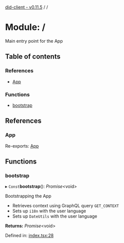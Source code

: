 [did-client - v0.11.5](../README.md) / /

# Module: /

Main entry point for the App

## Table of contents

### References

- [App](_.md#app)

### Functions

- [bootstrap](_.md#bootstrap)

## References

### App

Re-exports: [App](app.md#app)

## Functions

### bootstrap

▸ `Const`**bootstrap**(): *Promise*<void\>

Bootstrapping the App

* Retrieves context using GraphQL query `GET_CONTEXT`
* Sets up `i18n` with the user language
* Sets up `DateUtils` with the user language

**Returns:** *Promise*<void\>

Defined in: [index.tsx:28](https://github.com/Puzzlepart/did/blob/dev/client/index.tsx#L28)
